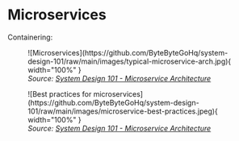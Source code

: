 # Microservices

Containering:



<figure markdown>
  ![Microservices](https://github.com/ByteByteGoHq/system-design-101/raw/main/images/typical-microservice-arch.jpg){ width="100%" }
  <figcaption><i>Source: <a href="https://github.com/ByteByteGoHq/system-design-101?tab=readme-ov-file#microservice-architecture" target="_blank">System Design 101 - Microservice Architecture</a></i></figcaption>
</figure>



<figure markdown>
  ![Best practices for microservices](https://github.com/ByteByteGoHq/system-design-101/raw/main/images/microservice-best-practices.jpeg){ width="100%" }
  <figcaption><i>Source: <a href="https://github.com/ByteByteGoHq/system-design-101?tab=readme-ov-file#microservice-architecture" target="_blank">System Design 101 - Microservice Architecture</a></i></figcaption>
</figure>


[^1]: XU, A., [System Design 101](https://github.com/ByteByteGoHq/system-design-101).

[^2]: [Wikipedia - Domain Driven Design](https://en.wikipedia.org/wiki/Domain-driven_design)
